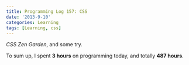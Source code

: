 ```yaml
---
title: Programming Log 157: CSS
date: '2013-9-10'
categories: Learning
tags: [Learning, css]
---
```


*CSS Zen Garden*, and some try.

To sum up, I spent **3 hours** on programming today, and totally **487 hours**.